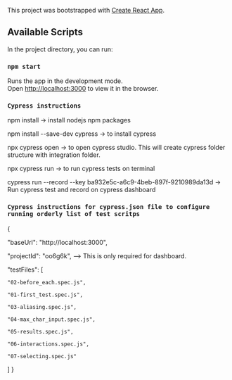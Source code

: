 This project was bootstrapped with [Create React App](https://github.com/facebook/create-react-app).

## Available Scripts

In the project directory, you can run:

### `npm start`

Runs the app in the development mode.<br>
Open [http://localhost:3000](http://localhost:3000) to view it in the browser.

### `Cypress instructions`

npm install                      -> install nodejs npm packages

npm install --save-dev cypress   -> to install cypress

npx cypress open                 -> to open cypress studio. This will create cypress folder structure with integration folder. 

npx cypress run                  -> to run cypress tests on terminal

cypress run --record --key ba932e5c-a6c9-4beb-897f-9210989da13d  -> Run cypress test and record on cypress dashboard



### `Cypress instructions for cypress.json file to configure running orderly list of test scritps`




{
  
  "baseUrl": "http://localhost:3000", 
  
  
  "projectId": "oo6g6k", --> This is only required for dashboard. 
  
 
 
 "testFiles": [
 
    "02-before_each.spec.js",
    
    "01-first_test.spec.js",
    
    "03-aliasing.spec.js",
    
    "04-max_char_input.spec.js",
    
    "05-results.spec.js",
    
    "06-interactions.spec.js",
    
    "07-selecting.spec.js"    

  ]
}


